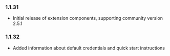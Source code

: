 ### 1.1.31
- Initial release of extension components, supporting community version 2.5.1

### 1.1.32
- Added information about default credentials and quick start instructions